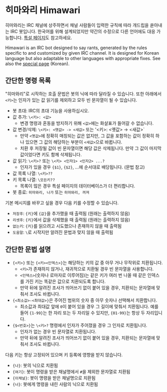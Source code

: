 히마와리 Himawari
=================

히마와리는 IRC 채널에 상주하면서 채널 사람들이 입력한 규칙에 따라 개드립을 쏟아내는 IRC 봇입니다. 한국어를 위해 설계되었지만 약간의 수정으로 다른 언어에도 대응 가능합니다. [특설 페이지](http://cosmic.mearie.org/f/himawari/)도 참고하세요.

Himawari is an IRC bot designed to say rants, generated by the rules specific to and customized by given IRC channel. It is designed for Korean language but also adaptable to other languages with appropriate fixes. See also the [special page](http://cosmic.mearie.org/f/himawari/) (Korean).


간단한 명령 목록
----------------

"히마와리"로 시작하는 호출 문법은 봇의 닉에 따라 달라질 수 있습니다. 또한 아래에서 `<키>`는 인자가 있는 값 읽기를 제외하고 모두 빈 문자열이 될 수 있습니다.

* 봇 초대: IRC의 초대 기능을 사용하십시오.
* 값 추가: `\<키>: <값>`
	* 변경 명령과 혼동을 방지하기 위해 `<값>`에는 화살표가 들어갈 수 없습니다.
* 값 변경/삭제: `\<키>: <옛값> -> <새값>` 또는 '\<키>: <옛값> → <새값>`
	* 만약 `<옛값>`에 정확히 매칭되는 값은 없지만, 그 값을 포함하는 값이 정확히 하나 있으면 그 값의 해당하는 부분이 `<새값>`으로 바뀝니다.
	* 치환 후 저장될 값이 빈 문자열이면 해당 값은 삭제됩니다. 만약 그 값이 마지막 값이었다면 키도 함께 삭제됩니다.
* 값 읽기: `\<키>?` 또는 `\<키> <인자1> <인자2> ...?`
	* 인자가 있을 경우 `{$1}`, `{$2}`, ...에 순서대로 배당됩니다. (문법 참고)
* 값 목록 나열: `\<키>??`
* 키 목록 나열: `\모든키??`
	* 목록이 많은 경우 특설 페이지의 데이터베이스가 더 편리합니다.
* 봇 종료: `히마와리, 나가` 또는 `히마와리, 꺼져`

기본 메시지를 바꾸고 싶을 경우 다음 키를 수정할 수 있습니다.

* `저장후`: `{키}`에 `{값}`을 추가했을 때 출력됨 (원래는 출력하지 않음)
* `리셋후`: `{키}`에서 값을 삭제했을 때 출력됨 (원래는 출력하지 않음)
* `없는키`: `{키}`를 읽으려고 시도했으나 존재하지 않을 때 출력됨
* `도움말`: `\`로 시작지만 알려진 문법과 맞지 않을 때 출력됨


간단한 문법 설명
----------------

* `{<키>}` 또는 `{<키><인덱스>}`는 해당하는 키의 값 중 아무 거나 무작위로 치환됩니다.
	* `<키>`가 존재하지 않거나, 재귀적으로 치환될 경우 빈 문자열을 사용합니다.
	* `<인덱스>`(숫자나 로마자로 이루어짐)는 같은 키가 여러 번 나올 때 같은 인덱스를 가진 키는 똑같은 값으로 치환되도록 합니다.
	* 만약 뒤에 알려진 조사가 띄어쓰기 없이 붙어 있을 경우, 치환되는 문자열에 맞춰서 조사도 바뀝니다.
* `{<최소값>-<최대값>}`은 주어진 범위의 숫자 중 아무 숫자나 선택해서 치환합니다.
	* 최소값과 최대값 앞에 `0`이 붙어 있을 경우 그 길이에 맞춰서 치환됩니다. 예를 들어 `{1-99}`는 한 자리 또는 두 자리일 수 있지만, `{01-99}`는 항상 두 자리입니다.
* `{$<번호>}`는 `\<키>?` 명령에서 인자가 주어졌을 경우 그 인자로 치환됩니다.
	* 인자가 없는 경우 빈 문자열로 치환됩니다.
	* 만약 뒤에 알려진 조사가 띄어쓰기 없이 붙어 있을 경우, 치환되는 문자열에 맞춰서 조사도 바뀝니다.

다음 키는 항상 고정되어 있으며 키 등록에 영향을 받지 않습니다.

* `{나}`: 봇의 닉으로 치환됨
* `{여기}`: 봇이 명령을 받은 채널명에서 `#`을 제외한 문자열로 치환됨
* `{이채널}`: 봇이 명령을 받은 채널명으로 치환됨
* `{너}`: 봇에게 명령을 내린 사람의 닉으로 치환됨

